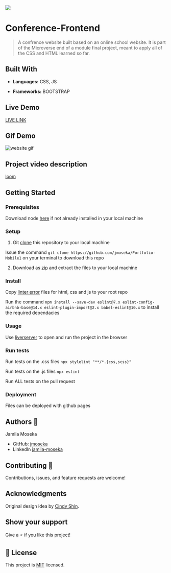 ![](https://img.shields.io/badge/Microverse-blueviolet)

# Conference-Frontend

> A confrence website built based on an online school website. It is part of the Microverse end of a module final project, meant to apply all of the CSS and HTML learned so far.

## Built With

- **Languages:** CSS, JS

- **Frameworks:** BOOTSTRAP


## Live Demo

[LIVE LINK](https://jmoseka.github.io/Conference-Frontend/)

## Gif Demo

<img src="images/demo-project.gif" alt="website gif">

## Project video description 

[loom](https://www.loom.com/share/cdfdebc0736b48b99a1b024353390036)
## Getting Started

### Prerequisites
Download node [here](https://nodejs.org/en/download/) if not already installed in your local machine

### Setup
1. Git [clone]("https://github.com/jmoseka/Portfolio-Mobile1") this repository to your local machine

Issue the command ```git clone https://github.com/jmoseka/Portfolio-Mobile1``` on your terminal to download this repo

2. Download as [zip](https://github.com/jmoseka/Portfolio-Mobile1/archive/refs/heads/main.zip) and extract the files to your local machine

### Install
Copy [linter error](https://github.com/microverseinc/linters-config/tree/master/html-css-js) files for html, css and js to your root repo

Run the command ```npm install --save-dev eslint@7.x eslint-config-airbnb-base@14.x eslint-plugin-import@2.x babel-eslint@10.x``` to install the required dependacies 

### Usage
Use [liverserver](https://marketplace.visualstudio.com/items?itemName=ritwickdey.LiveServer#:~:text=Shortcuts%20to%20Start%2FStop%20Server&text=Open%20a%20HTML%20file%20and,on%20Open%20with%20Live%20Server%20.&text=Open%20the%20Command%20Pallete%20by,Server%20to%20stop%20a%20server) to open and run the project in the browser

### Run tests

Run tests on the .css files
```npx stylelint "**/*.{css,scss}"```

Run tests on the .js files
```npx eslint ```

Run ALL tests on the pull request 

### Deployment
Files can be deployed with github pages

## Authors 👤

Jamila Moseka

- GitHub: [jmoseka](https://github.com/jmoseka)
- LinkedIn [jamila-moseka](https://www.linkedin.com/in/jamila-moseka/)

## Contributing 🤝 

Contributions, issues, and feature requests are welcome!

## Acknowledgments
Original design idea by [Cindy Shin](https://www.behance.net/gallery/29845175/CC-Global-Summit-2015).

## Show your support

Give a ⭐️ if you like this project!

## 📝 License

This project is [MIT](./MIT.md) licensed.
